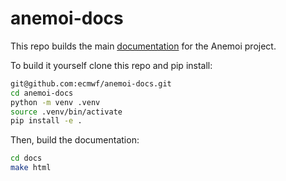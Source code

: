 # anemoi-docs

This repo builds the main [documentation](https://anemoi.readthedocs.io/) for the Anemoi project.

To build it yourself clone this repo and pip install:

```bash
git@github.com:ecmwf/anemoi-docs.git
cd anemoi-docs
python -m venv .venv
source .venv/bin/activate
pip install -e .
```

Then, build the documentation:

```bash
cd docs
make html
```

